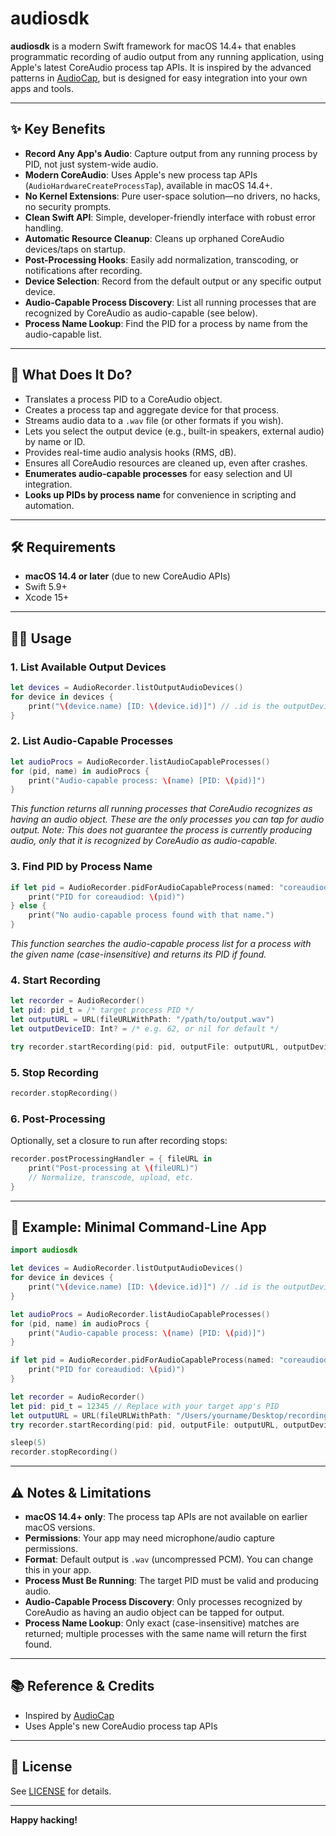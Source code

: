 # audiosdk

**audiosdk** is a modern Swift framework for macOS 14.4+ that enables programmatic recording of audio output from any running application, using Apple's latest CoreAudio process tap APIs. It is inspired by the advanced patterns in [AudioCap](https://github.com/insidegui/AudioCap), but is designed for easy integration into your own apps and tools.

---

## ✨ Key Benefits

- **Record Any App's Audio**: Capture output from any running process by PID, not just system-wide audio.
- **Modern CoreAudio**: Uses Apple's new process tap APIs (`AudioHardwareCreateProcessTap`), available in macOS 14.4+.
- **No Kernel Extensions**: Pure user-space solution—no drivers, no hacks, no security prompts.
- **Clean Swift API**: Simple, developer-friendly interface with robust error handling.
- **Automatic Resource Cleanup**: Cleans up orphaned CoreAudio devices/taps on startup.
- **Post-Processing Hooks**: Easily add normalization, transcoding, or notifications after recording.
- **Device Selection**: Record from the default output or any specific output device.
- **Audio-Capable Process Discovery**: List all running processes that are recognized by CoreAudio as audio-capable (see below).
- **Process Name Lookup**: Find the PID for a process by name from the audio-capable list.

---

## 🚀 What Does It Do?

- Translates a process PID to a CoreAudio object.
- Creates a process tap and aggregate device for that process.
- Streams audio data to a `.wav` file (or other formats if you wish).
- Lets you select the output device (e.g., built-in speakers, external audio) by name or ID.
- Provides real-time audio analysis hooks (RMS, dB).
- Ensures all CoreAudio resources are cleaned up, even after crashes.
- **Enumerates audio-capable processes** for easy selection and UI integration.
- **Looks up PIDs by process name** for convenience in scripting and automation.

---

## 🛠️ Requirements

- **macOS 14.4 or later** (due to new CoreAudio APIs)
- Swift 5.9+
- Xcode 15+

---

## 🧑‍💻 Usage

### 1. List Available Output Devices

```swift
let devices = AudioRecorder.listOutputAudioDevices()
for device in devices {
    print("\(device.name) [ID: \(device.id)]") // .id is the outputDeviceID
}
```

### 2. List Audio-Capable Processes

```swift
let audioProcs = AudioRecorder.listAudioCapableProcesses()
for (pid, name) in audioProcs {
    print("Audio-capable process: \(name) [PID: \(pid)]")
}
```

*This function returns all running processes that CoreAudio recognizes as having an audio object. These are the only processes you can tap for audio output. Note: This does not guarantee the process is currently producing audio, only that it is recognized by CoreAudio as audio-capable.*

### 3. Find PID by Process Name

```swift
if let pid = AudioRecorder.pidForAudioCapableProcess(named: "coreaudiod") {
    print("PID for coreaudiod: \(pid)")
} else {
    print("No audio-capable process found with that name.")
}
```

*This function searches the audio-capable process list for a process with the given name (case-insensitive) and returns its PID if found.*

### 4. Start Recording

```swift
let recorder = AudioRecorder()
let pid: pid_t = /* target process PID */
let outputURL = URL(fileURLWithPath: "/path/to/output.wav")
let outputDeviceID: Int? = /* e.g. 62, or nil for default */

try recorder.startRecording(pid: pid, outputFile: outputURL, outputDeviceID: outputDeviceID)
```

### 5. Stop Recording

```swift
recorder.stopRecording()
```

### 6. Post-Processing

Optionally, set a closure to run after recording stops:

```swift
recorder.postProcessingHandler = { fileURL in
    print("Post-processing at \(fileURL)")
    // Normalize, transcode, upload, etc.
}
```

---

## 🧩 Example: Minimal Command-Line App

```swift
import audiosdk

let devices = AudioRecorder.listOutputAudioDevices()
for device in devices {
    print("\(device.name) [ID: \(device.id)]") // .id is the outputDeviceID
}

let audioProcs = AudioRecorder.listAudioCapableProcesses()
for (pid, name) in audioProcs {
    print("Audio-capable process: \(name) [PID: \(pid)]")
}

if let pid = AudioRecorder.pidForAudioCapableProcess(named: "coreaudiod") {
    print("PID for coreaudiod: \(pid)")
}

let recorder = AudioRecorder()
let pid: pid_t = 12345 // Replace with your target app's PID
let outputURL = URL(fileURLWithPath: "/Users/yourname/Desktop/recording.wav")
try recorder.startRecording(pid: pid, outputFile: outputURL, outputDeviceID: 62) // Use your outputDeviceID

sleep(5)
recorder.stopRecording()
```

---

## ⚠️ Notes & Limitations

- **macOS 14.4+ only**: The process tap APIs are not available on earlier macOS versions.
- **Permissions**: Your app may need microphone/audio capture permissions.
- **Format**: Default output is `.wav` (uncompressed PCM). You can change this in your app.
- **Process Must Be Running**: The target PID must be valid and producing audio.
- **Audio-Capable Process Discovery**: Only processes recognized by CoreAudio as having an audio object can be tapped for output.
- **Process Name Lookup**: Only exact (case-insensitive) matches are returned; multiple processes with the same name will return the first found.

---

## 📚 Reference & Credits

- Inspired by [AudioCap](https://github.com/insidegui/AudioCap)
- Uses Apple's new CoreAudio process tap APIs

---

## 📝 License

See [LICENSE](LICENSE) for details.

---


**Happy hacking!**